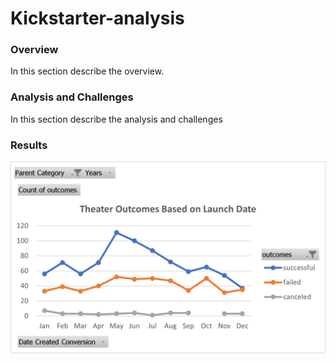 # Kickstarter-analysis

### Overview
In this section describe the overview.

### Analysis and Challenges
In this section describe the analysis and challenges

### Results
![This is an image](https://github.com/NickLegacy/Kickstarter-analysis/blob/main/Theater_Outcomes_vs_Launch.png)




